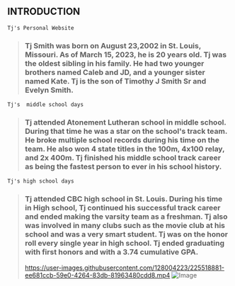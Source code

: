 ## **INTRODUCTION**
```
Tj's Personal Website
```
> ### Tj Smith was born on August 23,2002 in St. Louis, Missouri. As of March 15, 2023, he is 20 years old. Tj was the oldest sibling in his family. He had two younger brothers named Caleb and JD, and a younger sister named Kate. Tj is the son of Timothy J Smith Sr and Evelyn Smith.
 ```
Tj's  middle school days
```
> ### Tj attended Atonement Lutheran school in middle school. During that time he was a star on the school's track team. He broke multiple school records during his time on the team. He also won 4 state titles in the 100m, 4x100 relay, and 2x 400m. Tj finished his middle school track career as being the fastest person to ever in his school history.
```
Tj's high school days
```
> ### Tj attended CBC high school in St. Louis. During his time in High school, Tj continued his successful track career and ended making the varsity team as a freshman. Tj also was involved in many clubs such as the movie club at his school and was a very smart student. Tj was on the honor roll every single year in high school. Tj ended graduating with first honors and with a 3.74 cumulative GPA.
> https://user-images.githubusercontent.com/128004223/225518881-ee681ccb-59e0-4264-83db-81963480cdd8.mp4
> ![Image](https://user-images.githubusercontent.com/128004223/225519837-7cb475ba-cb5c-4184-b20b-a475e8c1c3a9.jpeg)
> 
